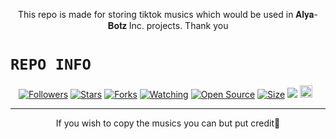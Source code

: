 <p align="center">
This repo is made for storing tiktok musics which would be used in 𝐀𝐥𝐲𝐚-𝐁𝐨𝐭𝐳 Inc. projects. Thank you
</p>

# ```REPO INFO```
<p align="center">
<a href="https://github.com/ohhmyyinzz/followers"><img title="Followers" src="https://img.shields.io/github/followers/ohhmyyinzz?color=red&style=flat-square"></a>
<a href="https://github.com/ohhmyyinzz/Tiktokmusic-API/stargazers/"><img title="Stars" src="https://img.shields.io/github/stars/ohhmyyinzz/Tiktokmusic-API?color=blue&style=flat-square"></a>
<a href="https://github.com/ohhmyyinzz/Tiktokmusic-API/network/members"><img title="Forks" src="https://img.shields.io/github/forks/ohhmyyinzz/Tiktokmusic-API?color=red&style=flat-square"></a>
<a href="https://github.com/ohhmyyinzz/Tiktokmusic-API/watchers"><img title="Watching" src="https://img.shields.io/github/watchers/ohhmyyinzz/Tiktokmusic-API?label=Watchers&color=blue&style=flat-square"></a>
<a href="https://github.com/ohhmyyinzz/Tiktokmusic-API"><img title="Open Source" src="https://img.shields.io/badge/Author-🦄Lexxy%20GS-red?v=103"></a>
<a href="https://github.com/ohhmyyinzz/Tiktokmusic-API/"><img title="Size" src="https://img.shields.io/github/repo-size/ohhmyyinzz/Tiktokmusic-API?style=flat-square&color=green"></a>
<a href="https://hits.seeyoufarm.com"><img src="https://hits.seeyoufarm.com/api/count/incr/badge.svg?url=https%3A%2F%2Fgithub.com%2Fohhmyyinzz%2Ffungames-MD&count_bg=%2379C83D&title_bg=%23555555&icon=probot.svg&icon_color=%2300FF6D&title=hits&edge_flat=false"/></a>
<a href="https://github.com/ohhmyyinzz/fungames/graphs/commit-activity"><img height="20" src="https://img.shields.io/badge/Maintained%3F-yes-green.svg"></a>&nbsp;&nbsp;
</p>
<p align='center'>
    </p>

-------

<p align="center">
If you wish to copy the musics you can but put credit🦄
</p>
